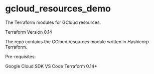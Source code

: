 # gcloud_resources_demo
The Terraform modules for GCloud resources. 

Terraform Version 0.14

The repo contains the GCloud resources module written in Hashicorp Terraform. 

Pre-requisites: 

Google Cloud SDK
VS Code
Terraform 0.14+

